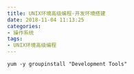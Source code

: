 ```yaml
---
title: UNIX环境高级编程-开发环境搭建
date: 2018-11-04 11:13:25
categories:
- 操作系统
tags:
- UNIX环境高级编程
---
```

```shell
yum -y groupinstall "Development Tools"
```